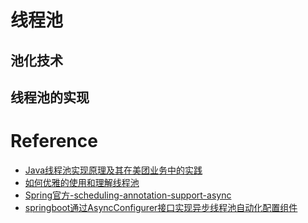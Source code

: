 # 线程池
## 池化技术

## 线程池的实现

##


# Reference
- [Java线程池实现原理及其在美团业务中的实践](https://zhuanlan.zhihu.com/p/123328822)
- [如何优雅的使用和理解线程池](https://segmentfault.com/a/1190000015808897)
- [Spring官方-scheduling-annotation-support-async](https://docs.spring.io/spring-framework/docs/current/reference/html/integration.html#scheduling-annotation-support-async)
- [springboot通过AsyncConfigurer接口实现异步线程池自动化配置组件](https://blog.csdn.net/yaomingyang/article/details/108165496)